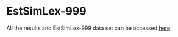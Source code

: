 # EstSimLex-999

All the results and EstSimLex-999 data set can be accessed [here](https://docs.google.com/spreadsheets/d/12IWabZzPIn0QvetZJvxAshZPX_g0fhoLh1g6OYYSZ0E/edit#gid=0). 
